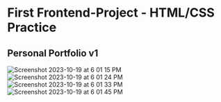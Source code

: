 # First Frontend-Project - HTML/CSS Practice

## Personal Portfolio v1

![Screenshot 2023-10-19 at 6 01 15 PM](https://github.com/oscarabreu/Personal-Portfolio-v1/assets/99779654/79c44144-3d73-4749-a75a-3800a6d3faff)
![Screenshot 2023-10-19 at 6 01 24 PM](https://github.com/oscarabreu/Personal-Portfolio-v1/assets/99779654/e7641c67-ad01-4983-89d4-ddee02756358)
![Screenshot 2023-10-19 at 6 01 33 PM](https://github.com/oscarabreu/Personal-Portfolio-v1/assets/99779654/6b2e8d41-4a17-4a49-b029-43f8fd0602b3)
![Screenshot 2023-10-19 at 6 01 45 PM](https://github.com/oscarabreu/Personal-Portfolio-v1/assets/99779654/5908348c-15bc-4a95-91f2-deb734bd26d4)
